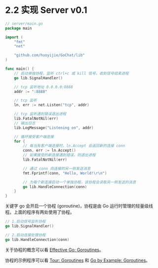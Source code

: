 # 2.2 实现 Server v0.1

```go
// server/main.go
package main

import (
    "fmt"
    "net"

    "github.com/huoyijie/GoChat/lib"
)

func main() {
    // 启动单独协程，监听 ctrl+c 或 kill 信号，收到信号结束进程
    go lib.SignalHandler()

    // tcp 监听地址 0.0.0.0:8888
    addr := ":8888"

    // tcp 监听
    ln, err := net.Listen("tcp", addr)

    // tcp 监听遇到错误退出进程
    lib.FatalNotNil(err)
    // 输出日志
    lib.LogMessage("Listening on", addr)

    // 循环接受客户端连接
    for {
        // 每当有客户端连接时，ln.Accept 会返回新的连接 conn
        conn, err := ln.Accept()
        // 如果接受的新连接遇到错误，则退出进程
        lib.FatalNotNil(err)

        // 通过 conn 向连接的另一侧发送消息
        fmt.Fprintf(conn, "Hello, World!\r\n")

        // 为每个新连接启动一个单独协程，该协程会读取另一侧发送的消息
        go lib.HandleConnection(conn)
    }
}
```

关键字 go 会开启一个协程 (goroutine)，协程是由 Go 运行时管理的轻量级线程。上面的程序有两处使用了协程。

```go
// 1.启动信号监听协程
go lib.SignalHandler()
```

```go
// 2.启动连接处理协程
go lib.HandleConnection(conn)
```

关于协程的概念可以看 [Effective Go: Goroutines](https://golang.google.cn/doc/effective_go#goroutines)。

协程的示例程序可以看 [Tour: Goroutines](https://golang.google.cn/tour/concurrency/1) 和 [Go by Example: Goroutines](https://gobyexample.com/goroutines)。